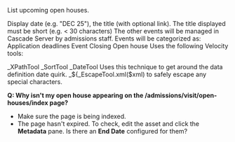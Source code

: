 List upcoming open houses.

Display date (e.g. "DEC 25"), the title (with optional link). The title displayed must be short (e.g. < 30 characters) The other events will be managed in Cascade Server by admissions staff. Events will be categorized as: Application deadlines Event Closing Open house
Uses the following Velocity tools:

_XPathTool
_SortTool
_DateTool Uses this technique to get around the data definition date quirk.
_${_EscapeTool.xml($xml) to safely escape any special characters.


**Q: Why isn't my open house appearing on the /admissions/visit/open-houses/index page?**
- Make sure the page is being indexed.
- The page hasn't expired. To check, edit the asset and click the **Metadata** pane. Is there an **End Date** configured for them?
